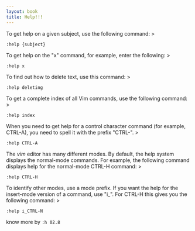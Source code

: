 ```yaml
---
layout: book
title: Help!!!
---
```



To get help on a given subject, use the following command: >

	:help {subject}

To get help on the "x" command, for example, enter the following: >

	:help x

To find out how to delete text, use this command: >

	:help deleting

To get a complete index of all Vim commands, use the following command: >

	:help index

When you need to get help for a control character command (for example,
CTRL-A), you need to spell it with the prefix "CTRL-". >

	:help CTRL-A

The _vim_ editor has many different modes.  By default, the help system displays
the normal-mode commands.  For example, the following command displays help
for the normal-mode CTRL-H command: >

	:help CTRL-H

To identify other modes, use a mode prefix.  If you want the help for the
insert-mode version of a command, use "i_".  For CTRL-H this gives you the
following command: >

	:help i_CTRL-N


know more by `:h 02.8`
